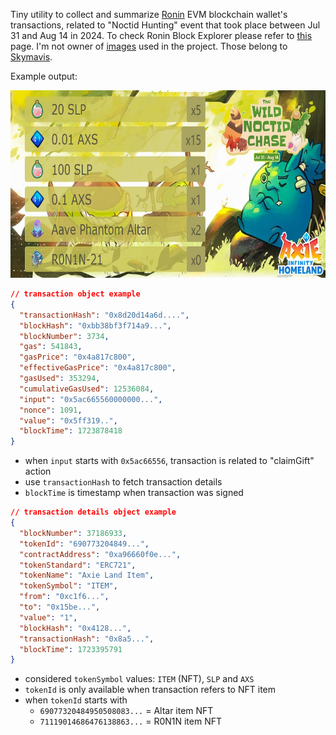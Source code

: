 Tiny utility to collect and summarize [Ronin](https://roninchain.com/) EVM blockchain wallet's transactions, related to "Noctid Hunting" event that took place between Jul 31 and Aug 14 in 2024. To check Ronin Block Explorer please refer to [this](https://app.roninchain.com/) page. I'm not owner of [images](./src/assets/images/) used in the project. Those belong to [Skymavis](https://skymavis.com/).

Example output:

<img src="./example.jpg" height="300"/>

<br/>

```json
// transaction object example
{
  "transactionHash": "0x8d20d14a6d....",
  "blockHash": "0xbb38bf3f714a9...",
  "blockNumber": 3734,
  "gas": 541843,
  "gasPrice": "0x4a817c800",
  "effectiveGasPrice": "0x4a817c800",
  "gasUsed": 353294,
  "cumulativeGasUsed": 12536084,
  "input": "0x5ac665560000000...",
  "nonce": 1091,
  "value": "0x5ff319..",
  "blockTime": 1723878418
}
```

- when `input` starts with `0x5ac66556`, transaction is related to "claimGift" action
- use `transactionHash` to fetch transaction details
- `blockTime` is timestamp when transaction was signed

```json
// transaction details object example
{
  "blockNumber": 37186933,
  "tokenId": "690773204849...",
  "contractAddress": "0xa96660f0e...",
  "tokenStandard": "ERC721",
  "tokenName": "Axie Land Item",
  "tokenSymbol": "ITEM",
  "from": "0xc1f6...",
  "to": "0x15be...",
  "value": "1",
  "blockHash": "0x4128...",
  "transactionHash": "0x8a5...",
  "blockTime": 1723395791
}
```

- considered `tokenSymbol` values: `ITEM` (NFT), `SLP` and `AXS`
- `tokenId` is only available when transaction refers to NFT item
- when `tokenId` starts with
  - `69077320484950508083...` = Altar item NFT
  - `71119014686476138863...` = R0N1N item NFT
